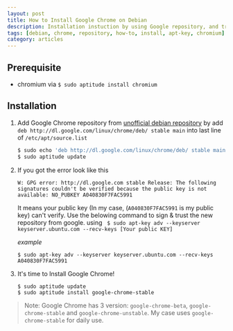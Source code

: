 ```yaml
---
layout: post
title: How to Install Google Chrome on Debian
description: Installation instuction by using Google repository, and troubleshooting a error of public key is not available.
tags: [debian, chrome, repository, how-to, install, apt-key, chromium]
category: articles
---
```


## Prerequisite
- chromium via `$ sudo aptitude install chromium`

## Installation
1. Add Google Chrome repository from [unofficial debian repository](https://wiki.debian.org/UnofficialRepositories) by add `deb http://dl.google.com/linux/chrome/deb/ stable main` into last line of `/etc/apt/source.list`
    
    ```bash
    $ sudo echo 'deb http://dl.google.com/linux/chrome/deb/ stable main' >> /etc/apt/source.list
    $ sudo aptitude update
    ```

2. If you got the error look like this

    ```
    W: GPG error: http://dl.google.com stable Release: The following signatures couldn't be verified because the public key is not available: NO_PUBKEY A040830F7FAC5991
    ```
    It means your public key (In my case, (`A040830F7FAC5991` is my public key) can't verify. Use the belowing command to sign & trust the new repository from google. using ` $ sudo apt-key adv --keyserver keyserver.ubuntu.com --recv-keys [Your public KEY]`

    *example*

    ```
    $ sudo apt-key adv --keyserver keyserver.ubuntu.com --recv-keys A040830F7FAC5991
    ```

3. It's time to Install Google Chrome!

    ```
    $ sudo aptitude update
    $ sudo aptitude install google-chrome-stable 
    ```
    
> Note: Google Chrome has 3 version: `google-chrome-beta`, `google-chrome-stable` and `google-chrome-unstable`. My case uses `google-chrome-stable` for daily use.

